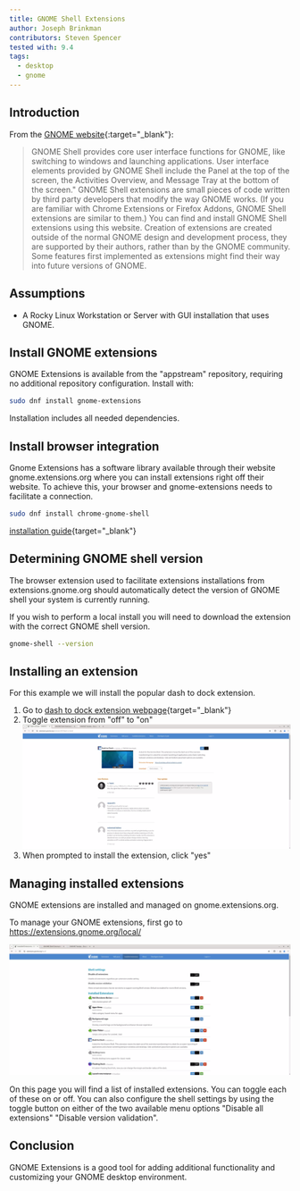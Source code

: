 ```yaml
---
title: GNOME Shell Extensions
author: Joseph Brinkman
contributors: Steven Spencer
tested with: 9.4
tags:
  - desktop
  - gnome
---
```


## Introduction

From the [GNOME website](https://extensions.gnome.org/about/){:target="_blank"}:

>GNOME Shell provides core user interface functions for GNOME, like switching to windows and launching applications. User interface elements provided by GNOME Shell include the Panel at the top of the screen, the Activities Overview, and Message Tray at the bottom of the screen."
>GNOME Shell extensions are small pieces of code written by third party developers that modify the way GNOME works. (If you are familiar with Chrome Extensions or Firefox Addons, GNOME Shell extensions are similar to them.) You can find and install GNOME Shell extensions using this website.
>Creation of extensions are created outside of the normal GNOME design and development process, they are supported by their authors, rather than by the GNOME community. Some features first implemented as extensions might find their way into future versions of GNOME.

## Assumptions

* A Rocky Linux Workstation or Server with GUI installation that uses GNOME.

## Install GNOME extensions

GNOME Extensions is available from the "appstream" repository, requiring no additional repository configuration. Install with:

```bash
sudo dnf install gnome-extensions
```

Installation includes all needed dependencies.

## Install browser integration

Gnome Extensions has a software library available through their website gnome.extensions.org where you can install extensions right off their website. To achieve this, your browser and gnome-extensions needs to facilitate a connection.

```bash
sudo dnf install chrome-gnome-shell
```

[installation guide](https://gnome.pages.gitlab.gnome.org/gnome-browser-integration/pages/installation-guide.html){target="_blank"}

## Determining GNOME shell version

The browser extension used to facilitate extensions installations from extensions.gnome.org should automatically detect the version of GNOME shell your system is currently running.

If you wish to perform a local install you will need to download the extension with the correct GNOME shell version.

```bash
gnome-shell --version
```

## Installing an extension

For this example we will install the popular dash to dock extension.

1. Go to [dash to dock extension webpage](https://extensions.gnome.org/extension/307/dash-to-dock/){target="_blank"}
2. Toggle extension from "off" to "on"
![Toggle extension](images/gnome_extensions_images/gnome-shell-extensions-toggle-btn.webp)
3. When prompted to install the extension, click "yes"

## Managing installed extensions

GNOME extensions are installed and managed on gnome.extensions.org.

To manage your GNOME extensions, first go to <https://extensions.gnome.org/local/>

![Manage GNOME extensions](images/gnome_extensions_images/gnome-shell-installed-extensions.webp)

On this page you will find a list of installed extensions. You can toggle each of these on or off. You can also configure the shell settings by using the toggle button on either of the two available menu options "Disable all extensions" "Disable version validation".

## Conclusion

GNOME Extensions is a good tool for adding additional functionality and customizing your GNOME desktop environment.
